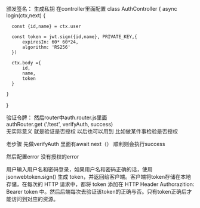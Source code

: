 颁发签名：
    生成私钥
    在controller里面配置
    class AuthController {
    async login(ctx,next) {

      const {id,name} = ctx.user

      const token = jwt.sign({id,name}, PRIVATE_KEY,{
          expiresIn: 60* 60*24,
          algorithm: 'RS256'
      })

      ctx.body ={
          id,
          name,
          token
      }

    }
}

验证令牌：
然后router中auth.router.js里面  
authRouter.get ('/test', verifyAuth, success)  
无实际意义  就是验证是否授权  以后也可以用到  比如做某件事检验是否授权

老步骤  先做verifyAuth  里面有await next（）  顺利则会执行success

然后配置error 没有授权的error

用户输入用户名和密码登录，如果用户名和密码正确的话，使用 jsonwebtoken.sign() 生成 token，并返回给客户端。客户端将token存储在本地存储，在每次的 HTTP 请求中，都将 token 添加在 HTTP Header Authorazition: Bearer token 中。然后后端每次去验证该token的正确与否。只有token正确后才能访问到对应的资源。